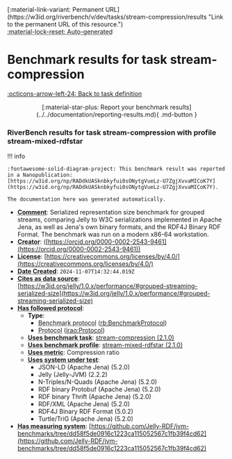 <div markdown class="rb-top-buttons"><div markdown>[:material-link-variant: Permanent URL](https://w3id.org/riverbench/v/dev/tasks/stream-compression/results "Link to the permanent URL of this resource.")</div><div markdown><abbr title="This page is entirely automatically generated and cannot be edited.">:material-lock-reset: Auto-generated</abbr></div></div>

# Benchmark results for task stream-compression

[:octicons-arrow-left-24: Back to task definition](index.md)

<div style="text-align: center" markdown>[:material-star-plus: Report your benchmark results](../../documentation/reporting-results.md){ .md-button }</div>

### RiverBench results for task stream-compression with profile stream-mixed-rdfstar

<span id="RADdkUASknbkyfui0sONytgVueLz-U7ZgjXvvaMICoK7Y"></span>

!!! info

    :fontawesome-solid-diagram-project: This benchmark result was reported in a Nanopublication: [https://w3id.org/np/RADdkUASknbkyfui0sONytgVueLz-U7ZgjXvvaMICoK7Y](https://w3id.org/np/RADdkUASknbkyfui0sONytgVueLz-U7ZgjXvvaMICoK7Y).

    The documentation here was generated automatically.




- **<abbr title="A description of the subject resource.">Comment</abbr>**: Serialized representation size benchmark for grouped streams, comparing Jelly to W3C serializations implemented in Apache Jena, as well as Jena's own binary formats, and the RDF4J Binary RDF Format. The benchmark was run on a modern x86-64 workstation.
- **<abbr title="An entity responsible for making the resource.">Creator</abbr>**:  ([https://orcid.org/0000-0002-2543-9461](https://orcid.org/0000-0002-2543-9461))
- **<abbr title="A legal document giving official permission to do something with the resource.">License</abbr>**: [https://creativecommons.org/licenses/by/4.0/](https://creativecommons.org/licenses/by/4.0/)
- **<abbr title="Date of creation of the resource.">Date Created</abbr>**: `2024-11-07T14:32:44.019Z`
- **<abbr title="The citing entity cites the cited entity as source of data.">Cites as data source</abbr>**: [https://w3id.org/jelly/1.0.x/performance/#grouped-streaming-serialized-size](https://w3id.org/jelly/1.0.x/performance/#grouped-streaming-serialized-size)
- **<abbr title="This property specifies the protocol that a benchmark follows">Has followed protocol</abbr>**: 
    - **Type**:     
        - <abbr title="The parameters of a performed benchmark (rb:PerformedBenchmark). Instances of this class specify the RiverBench profile, task, systems, and metrics that were used in the benchmark.">Benchmark protocol</abbr> ([rb:BenchmarkProtocol](https://w3id.org/riverbench/schema/metadata#BenchmarkProtocol))
        - <abbr title="A protocol is used to provide guidelines to execute certain tasks">Protocol</abbr> ([irao:Protocol](http://ontology.ethereal.cz/irao/Protocol))
    - **<abbr title="Indicates that the subject is using a specific RiverBench benchmark task.">Uses benchmark task</abbr>**: [stream-compression (2.1.0)](https://w3id.org/riverbench/v/2.1.0/tasks/stream-compression)
    - **<abbr title="Indicates that the subject is using a specific RiverBench benchmark profile.">Uses benchmark profile</abbr>**: [stream-mixed-rdfstar (2.1.0)](https://w3id.org/riverbench/v/2.1.0/profiles/stream-mixed-rdfstar)
    - **<abbr title="Indicates a benchmark metric that is used in a benchmark. Values of this property should be specified as the name of the metric, in the exact spelling as in the corresponding task definition. For example: 'Loading throughput'.">Uses metric</abbr>**: Compression ratio
    - **<abbr title="Indicates that the subject is using a specific system (e.g., an RDF store).">Uses system under test</abbr>**:     
        - JSON-LD (Apache Jena) (5.2.0)
        - Jelly (Jelly-JVM) (2.2.2)
        - N-Triples/N-Quads (Apache Jena) (5.2.0)
        - RDF binary Protobuf (Apache Jena) (5.2.0)
        - RDF binary Thrift (Apache Jena) (5.2.0)
        - RDF/XML (Apache Jena) (5.2.0)
        - RDF4J Binary RDF Format (5.0.2)
        - Turtle/TriG (Apache Jena) (5.2.0)
- **<abbr title="This property specifies a system that measures a benchmark">Has measuring system</abbr>**: [https://github.com/Jelly-RDF/jvm-benchmarks/tree/dd58f5de0916c1223ca115052567c1fb39f4cd62](https://github.com/Jelly-RDF/jvm-benchmarks/tree/dd58f5de0916c1223ca115052567c1fb39f4cd62)

